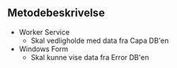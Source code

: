 ## Metodebeskrivelse

- Worker Service
	- Skal vedligholde med data fra Capa DB'en
- Windows Form
	- Skal kunne vise data fra Error DB'en